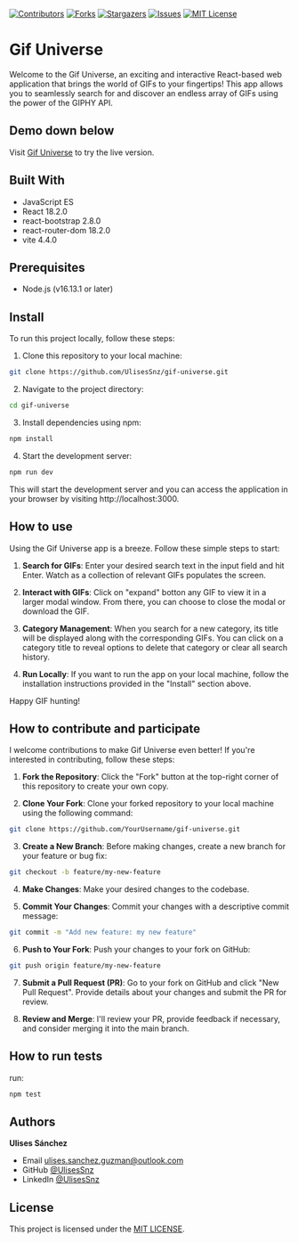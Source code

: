 [![Contributors][contributors-shield]][contributors-url]
[![Forks][forks-shield]][forks-url]
[![Stargazers][stars-shield]][stars-url]
[![Issues][issues-shield]][issues-url]
[![MIT License][license-shield]][license-url]

# Gif Universe
Welcome to the Gif Universe, an exciting and interactive React-based web application that brings the world of GIFs to your fingertips! This app allows you to seamlessly search for and discover an endless array of GIFs using the power of the GIPHY API.

## Demo down below
Visit [Gif Universe](https://gif-universe.vercel.app/) to try the live version.

## Built With
- JavaScript ES
- React 18.2.0
- react-bootstrap 2.8.0
- react-router-dom 18.2.0
- vite 4.4.0

## Prerequisites
- Node.js (v16.13.1 or later)

## Install
To run this project locally, follow these steps:

1. Clone this repository to your local machine:
```bash
git clone https://github.com/UlisesSnz/gif-universe.git
```
2. Navigate to the project directory:
```bash
cd gif-universe
```
3. Install dependencies using npm:
```bash
npm install
```
4. Start the development server:
```bash
npm run dev
```

This will start the development server and you can access the application in your browser by visiting http://localhost:3000.

## How to use
Using the Gif Universe app is a breeze. Follow these simple steps to start:

1. **Search for GIFs**: Enter your desired search text in the input field and hit Enter. Watch as a collection of relevant GIFs populates the screen.

2. **Interact with GIFs**: Click on "expand" botton any GIF to view it in a larger modal window. From there, you can choose to close the modal or download the GIF.

3. **Category Management**: When you search for a new category, its title will be displayed along with the corresponding GIFs. You can click on a category title to reveal options to delete that category or clear all search history.

5. **Run Locally**: If you want to run the app on your local machine, follow the installation instructions provided in the "Install" section above.

Happy GIF hunting!

## How to contribute and participate
I welcome contributions to make Gif Universe even better! If you're interested in contributing, follow these steps:

1. **Fork the Repository**: Click the "Fork" button at the top-right corner of this repository to create your own copy.

2. **Clone Your Fork**: Clone your forked repository to your local machine using the following command:
```bash
git clone https://github.com/YourUsername/gif-universe.git
```

3. **Create a New Branch**: Before making changes, create a new branch for your feature or bug fix:
```bash
git checkout -b feature/my-new-feature
```

4. **Make Changes**: Make your desired changes to the codebase.

5. **Commit Your Changes**: Commit your changes with a descriptive commit message:
```bash
git commit -m "Add new feature: my new feature"
```

6. **Push to Your Fork**: Push your changes to your fork on GitHub:
```bash
git push origin feature/my-new-feature
```
7. **Submit a Pull Request (PR)**: Go to your fork on GitHub and click "New Pull Request". Provide details about your changes and submit the PR for review.

8. **Review and Merge**: I'll review your PR, provide feedback if necessary, and consider merging it into the main branch.

## How to run tests
run:
```bash
npm test
```

## Authors
**Ulises Sánchez**

- Email [ulises.sanchez.guzman@outlook.com](mailto:ulises.sanchez.guzman@outlook.com)
- GitHub [@UlisesSnz](https://github.com/UlisesSnz)
- LinkedIn [@UlisesSnz](https://www.linkedin.com/in/ulisessanchez/)

## License
This project is licensed under the [MIT LICENSE](LICENSE).

<!-- MARKDOWN LINKS & IMAGES -->
<!-- https://www.markdownguide.org/basic-syntax/#reference-style-links -->

[contributors-shield]: https://img.shields.io/github/contributors/UlisesSnz/gif-universe?style=flat-square
[contributors-url]: https://github.com/UlisesSnz/gif-universe/graphs/contributors 
[forks-shield]: https://img.shields.io/github/forks/UlisesSnz/gif-universe
[forks-url]: https://github.com/UlisesSnz/gif-universe/network/members
[stars-shield]: https://img.shields.io/github/stars/UlisesSnz/gif-universe
[stars-url]: https://github.com/UlisesSnz/gif-universe/stargazers
[issues-shield]: https://img.shields.io/github/issues/UlisesSnz/gif-universe
[issues-url]: https://github.com/UlisesSnz/gif-universe/issues
[license-shield]: https://img.shields.io/github/license/UlisesSnz/gif-universe
[license-url]: https://github.com/UlisesSnz/gif-universe/blob/main/LICENSE